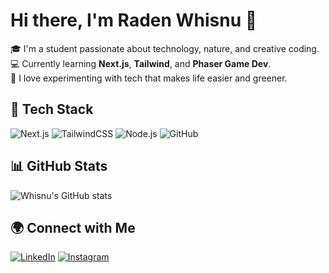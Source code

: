 # Hi there, I'm Raden Whisnu 👋

🎓 I'm a student passionate about technology, nature, and creative coding.  
💻 Currently learning **Next.js**, **Tailwind**, and **Phaser Game Dev**.  
🌱 I love experimenting with tech that makes life easier and greener.  

## 🧰 Tech Stack
![Next.js](https://img.shields.io/badge/-Next.js-black?style=for-the-badge&logo=next.js)
![TailwindCSS](https://img.shields.io/badge/-TailwindCSS-38B2AC?style=for-the-badge&logo=tailwindcss)
![Node.js](https://img.shields.io/badge/-Node.js-43853D?style=for-the-badge&logo=node.js)
![GitHub](https://img.shields.io/badge/-GitHub-181717?style=for-the-badge&logo=github)

## 📊 GitHub Stats
![Whisnu's GitHub stats](https://github-readme-stats.vercel.app/api?username=radenwhisnu&show_icons=true&theme=tokyonight)

## 🌍 Connect with Me
[![LinkedIn](https://img.shields.io/badge/LinkedIn-Profile-blue?style=flat&logo=linkedin)](https://linkedin.com/in/username)
[![Instagram](https://img.shields.io/badge/Instagram-@radenwhisnu_-E4405F?style=flat&logo=instagram)](https://instagram.com/radenwhisnu_)
